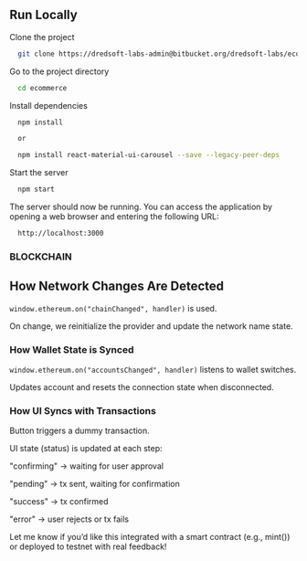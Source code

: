 ## Run Locally

Clone the project

```bash
  git clone https://dredsoft-labs-admin@bitbucket.org/dredsoft-labs/ecommerce.git
```

Go to the project directory

```bash
  cd ecommerce
```

Install dependencies

```bash
  npm install

  or

  npm install react-material-ui-carousel --save --legacy-peer-deps
```

Start the server

```bash
  npm start
```

The server should now be running. You can access the application by opening a web browser and entering the following URL:

```bash
  http://localhost:3000
```

### BLOCKCHAIN

## How Network Changes Are Detected

`window.ethereum.on("chainChanged", handler)` is used.

On change, we reinitialize the provider and update the network name state.

### How Wallet State is Synced

`window.ethereum.on("accountsChanged", handler)` listens to wallet switches.

Updates account and resets the connection state when disconnected.

### How UI Syncs with Transactions

Button triggers a dummy transaction.

UI state (status) is updated at each step:

"confirming" → waiting for user approval

"pending" → tx sent, waiting for confirmation

"success" → tx confirmed

"error" → user rejects or tx fails

Let me know if you’d like this integrated with a smart contract (e.g., mint()) or deployed to testnet with real feedback!
